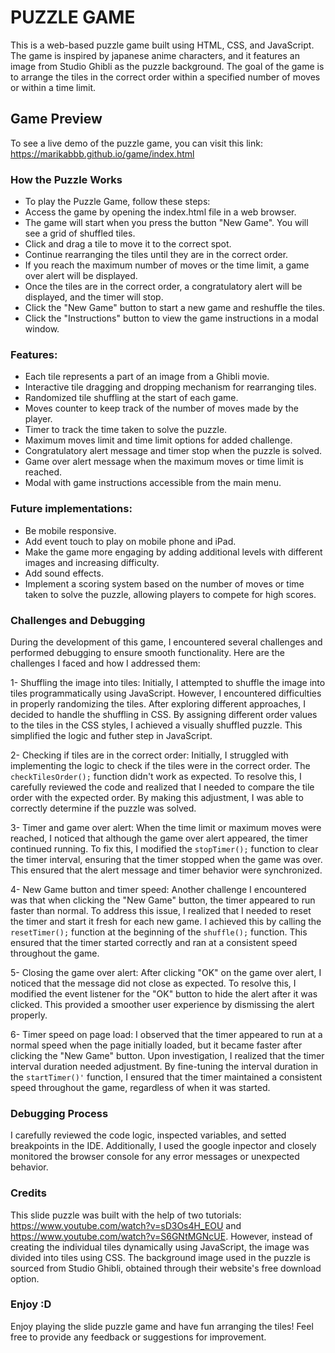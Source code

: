 # PUZZLE GAME
This is a web-based puzzle game built using HTML, CSS, and JavaScript. The game is inspired by japanese anime characters, and it features an image from Studio Ghibli as the puzzle background. The goal of the game is to arrange the tiles in the correct order within a specified number of moves or within a time limit.


## Game Preview
To see a live demo of the puzzle game, you can visit this link: https://marikabbb.github.io/game/index.html 

### How the Puzzle Works
- To play the Puzzle Game, follow these steps:
- Access the game by opening the index.html file in a web browser.
- The game will start when you press the button "New Game". You will see a grid of shuffled tiles.
- Click and drag a tile to move it to the correct spot.
- Continue rearranging the tiles until they are in the correct order.
- If you reach the maximum number of moves or the time limit, a game over alert will be displayed.
- Once the tiles are in the correct order, a congratulatory alert will be displayed, and the timer will stop.
- Click the "New Game" button to start a new game and reshuffle the tiles.
- Click the "Instructions" button to view the game instructions in a modal window.


### Features:
- Each tile represents a part of an image from a Ghibli movie. 
- Interactive tile dragging and dropping mechanism for rearranging tiles.
- Randomized tile shuffling at the start of each game.
- Moves counter to keep track of the number of moves made by the player.
- Timer to track the time taken to solve the puzzle.
- Maximum moves limit and time limit options for added challenge.
- Congratulatory alert message and timer stop when the puzzle is solved.
- Game over alert message when the maximum moves or time limit is reached.
- Modal with game instructions accessible from the main menu.


### Future implementations:
- Be mobile responsive.
- Add event touch to play on mobile phone and iPad.
- Make the game more engaging by adding additional levels with different images and increasing difficulty.
- Add sound effects.
- Implement a scoring system based on the number of moves or time taken to solve the puzzle, allowing players to compete for high scores.

### Challenges and Debugging
During the development of this game, I encountered several challenges and performed debugging to ensure smooth functionality. Here are the challenges I faced and how I addressed them:

1- Shuffling the image into tiles: Initially, I attempted to shuffle the image into tiles programmatically using JavaScript. However, I encountered difficulties in properly randomizing the tiles. After exploring different approaches, I decided to handle the shuffling in CSS. By assigning different order values to the tiles in the CSS styles, I achieved a visually shuffled puzzle. This simplified the logic and futher step in JavaScript. 

2- Checking if tiles are in the correct order: Initially, I struggled with implementing the logic to check if the tiles were in the correct order. The ```checkTilesOrder();``` function didn't work as expected. To resolve this, I carefully reviewed the code and realized that I needed to compare the tile order with the expected order. By making this adjustment, I was able to correctly determine if the puzzle was solved.

3- Timer and game over alert: When the time limit or maximum moves were reached, I noticed that although the game over alert appeared, the timer continued running. To fix this, I modified the ```stopTimer();``` function to clear the timer interval, ensuring that the timer stopped when the game was over. This ensured that the alert message and timer behavior were synchronized.

4- New Game button and timer speed: Another challenge I encountered was that when clicking the "New Game" button, the timer appeared to run faster than normal. To address this issue, I realized that I needed to reset the timer and start it fresh for each new game. I achieved this by calling the ```resetTimer();``` function at the beginning of the ```shuffle();``` function. This ensured that the timer started correctly and ran at a consistent speed throughout the game.

5- Closing the game over alert: After clicking "OK" on the game over alert, I noticed that the message did not close as expected. To resolve this, I modified the event listener for the "OK" button to hide the alert after it was clicked. This provided a smoother user experience by dismissing the alert properly.

6- Timer speed on page load: I observed that the timer appeared to run at a normal speed when the page initially loaded, but it became faster after clicking the "New Game" button. Upon investigation, I realized that the timer interval duration needed adjustment. By fine-tuning the interval duration in the ```startTimer()'``` function, I ensured that the timer maintained a consistent speed throughout the game, regardless of when it was started.

### Debugging Process
I carefully reviewed the code logic, inspected variables, and setted breakpoints in the IDE. Additionally, I used the google inpector and closely monitored the browser console for any error messages or unexpected behavior.

### Credits
This slide puzzle was built with the help of two tutorials: https://www.youtube.com/watch?v=sD3Os4H_EOU and https://www.youtube.com/watch?v=S6GNtMGNcUE. However, instead of creating the individual tiles dynamically using JavaScript, the image was divided into tiles using CSS. The background image used in the puzzle is sourced from Studio Ghibli, obtained through their website's free download option.

### Enjoy :D
Enjoy playing the slide puzzle game and have fun arranging the tiles! Feel free to provide any feedback or suggestions for improvement.
